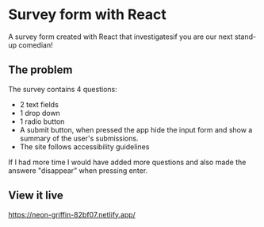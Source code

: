 # Survey form with React

A survey form created with React that investigatesif you are our next stand-up comedian!

## The problem

The survey contains 4 questions:
- 2 text fields
- 1 drop down 
- 1 radio button
- A submit button, when pressed the app hide the input form and show a summary of the user's submissions.
 - The site follows accessibility guidelines

If I had more time I would have added more questions and also made the answere "disappear" when pressing enter. 

## View it live
https://neon-griffin-82bf07.netlify.app/

